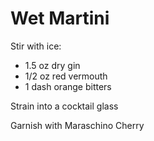 # Wet Martini

Stir with ice:

* 1.5 oz dry gin
* 1/2 oz red vermouth
* 1 dash orange bitters

Strain into a cocktail glass

Garnish with Maraschino Cherry
